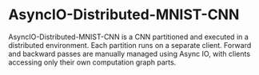 # AsyncIO-Distributed-MNIST-CNN
AsyncIO-Distributed-MNIST-CNN is a CNN partitioned and executed in a distributed environment. Each partition runs on a separate client. Forward and backward passes are manually managed using Async IO, with clients accessing only their own computation graph parts. 
